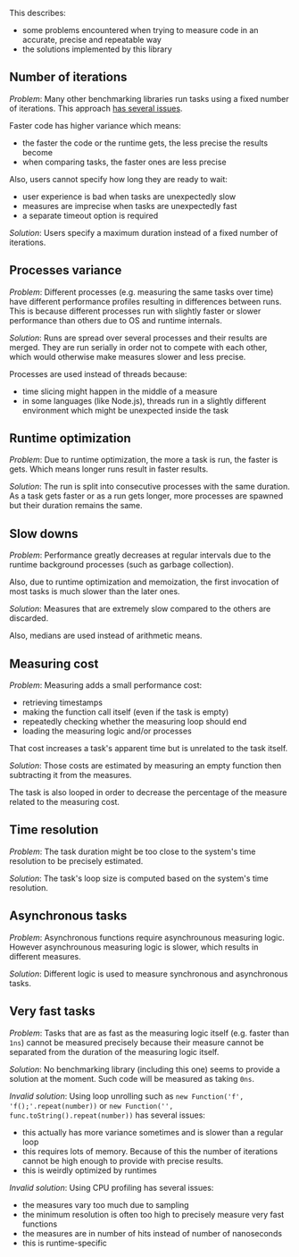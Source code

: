 This describes:

- some problems encountered when trying to measure code in an accurate, precise
  and repeatable way
- the solutions implemented by this library

## Number of iterations

_Problem_: Many other benchmarking libraries run tasks using a fixed number of
iterations. This approach
[has several issues](https://mathiasbynens.be/notes/javascript-benchmarking).

Faster code has higher variance which means:

- the faster the code or the runtime gets, the less precise the results become
- when comparing tasks, the faster ones are less precise

Also, users cannot specify how long they are ready to wait:

- user experience is bad when tasks are unexpectedly slow
- measures are imprecise when tasks are unexpectedly fast
- a separate timeout option is required

_Solution_: Users specify a maximum duration instead of a fixed number of
iterations.

## Processes variance

_Problem_: Different processes (e.g. measuring the same tasks over time) have
different performance profiles resulting in differences between runs. This is
because different processes run with slightly faster or slower performance than
others due to OS and runtime internals.

_Solution_: Runs are spread over several processes and their results are merged.
They are run serially in order not to compete with each other, which would
otherwise make measures slower and less precise.

Processes are used instead of threads because:

- time slicing might happen in the middle of a measure
- in some languages (like Node.js), threads run in a slightly different
  environment which might be unexpected inside the task

## Runtime optimization

_Problem_: Due to runtime optimization, the more a task is run, the faster is
gets. Which means longer runs result in faster results.

_Solution_: The run is split into consecutive processes with the same duration.
As a task gets faster or as a run gets longer, more processes are spawned but
their duration remains the same.

## Slow downs

_Problem_: Performance greatly decreases at regular intervals due to the runtime
background processes (such as garbage collection).

Also, due to runtime optimization and memoization, the first invocation of most
tasks is much slower than the later ones.

_Solution_: Measures that are extremely slow compared to the others are
discarded.

Also, medians are used instead of arithmetic means.

## Measuring cost

_Problem_: Measuring adds a small performance cost:

- retrieving timestamps
- making the function call itself (even if the task is empty)
- repeatedly checking whether the measuring loop should end
- loading the measuring logic and/or processes

That cost increases a task's apparent time but is unrelated to the task itself.

_Solution_: Those costs are estimated by measuring an empty function then
subtracting it from the measures.

The task is also looped in order to decrease the percentage of the measure
related to the measuring cost.

## Time resolution

_Problem_: The task duration might be too close to the system's time resolution
to be precisely estimated.

_Solution_: The task's loop size is computed based on the system's time
resolution.

## Asynchronous tasks

_Problem_: Asynchronous functions require asynchrounous measuring logic. However
asynchrounous measuring logic is slower, which results in different measures.

_Solution_: Different logic is used to measure synchronous and asynchronous
tasks.

## Very fast tasks

_Problem_: Tasks that are as fast as the measuring logic itself (e.g. faster
than `1ns`) cannot be measured precisely because their measure cannot be
separated from the duration of the measuring logic itself.

_Solution_: No benchmarking library (including this one) seems to provide a
solution at the moment. Such code will be measured as taking `0ns`.

_Invalid solution_: Using loop unrolling such as
`new Function('f', 'f();'.repeat(number))` or
`new Function('', func.toString().repeat(number))` has several issues:

- this actually has more variance sometimes and is slower than a regular loop
- this requires lots of memory. Because of this the number of iterations cannot
  be high enough to provide with precise results.
- this is weirdly optimized by runtimes

_Invalid solution_: Using CPU profiling has several issues:

- the measures vary too much due to sampling
- the minimum resolution is often too high to precisely measure very fast
  functions
- the measures are in number of hits instead of number of nanoseconds
- this is runtime-specific
